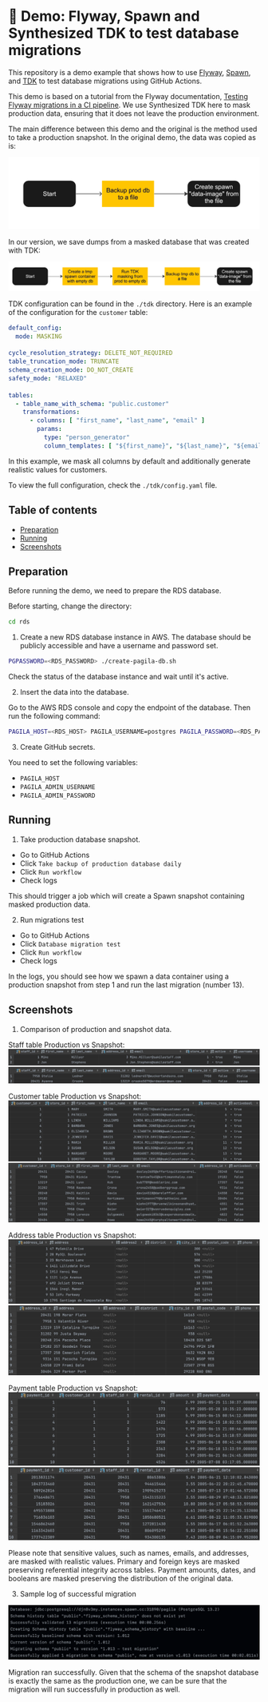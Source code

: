 # :rocket: Demo: Flyway, Spawn and Synthesized TDK to test database migrations

This repository is a demo example that shows how to use [Flyway](https://flywaydb.org/), [Spawn](https://spawn.cc/), and [TDK](https://docs.synthesized.io/tdk/latest/) to test database migrations using GitHub Actions.

This demo is based on a tutorial from the Flyway documentation, [Testing Flyway migrations in a CI pipeline](https://flywaydb.org/documentation/tutorials/migrationtesting). We use Synthesized TDK here to mask production data, ensuring that it does not leave the production environment.

The main difference between this demo and the original is the method used to take a production snapshot. In the original demo, the data was copied as is:

![Flyway Demo](./images/flyway_demo.jpg)

In our version, we save dumps from a masked database that was created with TDK:

![Our Demo](./images/our_demo.jpg)

TDK configuration can be found in the `./tdk` directory. Here is an example of the configuration for the `customer` table:

```yaml
default_config:
  mode: MASKING

cycle_resolution_strategy: DELETE_NOT_REQUIRED
table_truncation_mode: TRUNCATE
schema_creation_mode: DO_NOT_CREATE
safety_mode: "RELAXED"

tables:
  - table_name_with_schema: "public.customer"
    transformations:
      - columns: [ "first_name", "last_name", "email" ]
        params:
          type: "person_generator"
          column_templates: [ "${first_name}", "${last_name}", "${email}" ]
```

In this example, we mask all columns by default and additionally generate realistic values for customers.

To view the full configuration, check the `./tdk/config.yaml` file.

## Table of contents

- [Preparation](#Preparation)
- [Running](#Running)
- [Screenshots](#Screenshots)

## Preparation 

Before running the demo, we need to prepare the RDS database.

Before starting, change the directory:

```bash
cd rds
```

1. Create a new RDS database instance in AWS. The database should be publicly accessible and have a username and password set.

```bash
PGPASSWORD=<RDS_PASSWORD> ./create-pagila-db.sh
```
Check the status of the database instance and wait until it's active.

2. Insert the data into the database.

Go to the AWS RDS console and copy the endpoint of the database. Then run the following command:

```bash
PAGILA_HOST=<RDS_HOST> PAGILA_USERNAME=postgres PAGILA_PASSWORD=<RDS_PASSWORD> ./insert-data.sh 
```

3. Create GitHub secrets.

You need to set the following variables:
- `PAGILA_HOST`
- `PAGILA_ADMIN_USERNAME`
- `PAGILA_ADMIN_PASSWORD`

## Running

1. Take production database snapshot.

- Go to GitHub Actions
- Click `Take backup of production database daily`
- Click `Run workflow`
- Check logs

This should trigger a job which will create a Spawn snapshot containing masked production data.

2. Run migrations test

- Go to GitHub Actions
- Click `Database migration test`
- Click `Run workflow`
- Check logs

In the logs, you should see how we spawn a data container using a production snapshot from step 1 and run the last migration (number 13).

## Screenshots

1. Comparison of production and snapshot data.

Staff table Production vs Snapshot: 
![Prod Staff](./images/prod_staff.png)
![Spawn Staff](./images/spawn_staff.png)

Customer table Production vs Snapshot: 
![Prod Customer](./images/prod_customer.png)
![Spawn Customer](./images/spawn_customer.png)

Address table Production vs Snapshot: 
![Prod Address](./images/prod_address.png)
![Spawn Address](./images/spawn_address.png)

Payment table Production vs Snapshot: 
![Prod Payment](./images/prod_payment.png)
![Spawn Payment](./images/spawn_payment.png)

Please note that sensitive values, such as names, emails, and addresses, are masked with realistic values.
Primary and foreign keys are masked preserving referential integrity across tables.
Payment amounts, dates, and booleans are masked preserving the distribution of the original data.

3. Sample log of successful migration

![Migration](./images/successful_migration.png)

Migration ran successfully. Given that the schema of the snapshot database is exactly the same as the production one,
we can be sure that the migration will run successfully in production as well.
